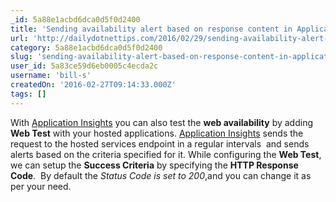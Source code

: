 ```yaml
---
_id: 5a88e1acbd6dca0d5f0d2400
title: 'Sending availability alert based on response content in Application Insights'
url: 'http://dailydotnettips.com/2016/02/29/sending-availability-alert-based-on-response-content-in-application-insights/'
category: 5a88e1acbd6dca0d5f0d2400
slug: 'sending-availability-alert-based-on-response-content-in-application-insights'
user_id: 5a83ce59d6eb0005c4ecda2c
username: 'bill-s'
createdOn: '2016-02-27T09:14:33.000Z'
tags: []
---
```


With <a href="http://dailydotnettips.com/tag/application-insights/" target="_blank">Application Insights</a> you can also test the <strong>web availability</strong> by adding  <strong>Web Test</strong> with your hosted applications. <a href="http://dailydotnettips.com/tag/application-insights/" target="_blank">Application Insights</a> sends the request to the hosted services endpoint in a regular intervals  and sends alerts based on the criteria specified for it. While configuring the <strong>Web Test</strong>, we can setup the <strong>Success Criteria</strong> by specifying the <strong>HTTP Response Code</strong>.  By default the <em>Status Code is set to 200</em>,and you can change it as per your need.
